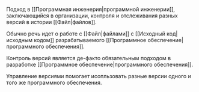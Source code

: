 Подход в [[Программная инженерия|программной инженерии]], заключающийся в организации, контроля и отслеживания разных версий в истории [[Файл|файлов]]. 

Обычно речь идет о работе с [[Файл|файлами]] с [[Исходный код|исходным кодом]] разрабатываемого [[Программное обеспечение|программного обеспечения]].

Контроль версий является де-факто обязательным подходом в разработке [[Программное обеспечение|программного обеспечения]]. 

Управление версиями помогает исопльзовать разные версии одного и того же программного обеспечения.
